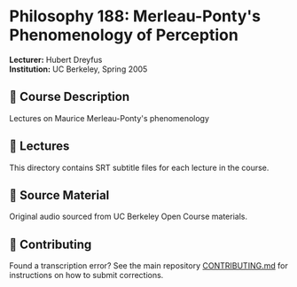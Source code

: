 # Philosophy 188: Merleau-Ponty's Phenomenology of Perception

**Lecturer:** Hubert Dreyfus  
**Institution:** UC Berkeley, Spring 2005

## 📖 Course Description

Lectures on Maurice Merleau-Ponty's phenomenology

## 📝 Lectures

This directory contains SRT subtitle files for each lecture in the course.

## 🔗 Source Material

Original audio sourced from UC Berkeley Open Course materials.

## 🤝 Contributing

Found a transcription error? See the main repository [CONTRIBUTING.md](../CONTRIBUTING.md) for instructions on how to submit corrections.
